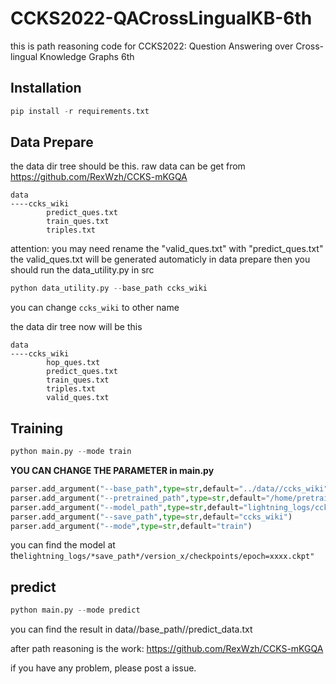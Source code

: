 # CCKS2022-QACrossLingualKB-6th

this is path reasoning code for CCKS2022: Question Answering over Cross-lingual Knowledge Graphs 6th





## Installation

```python
pip install -r requirements.txt
```

## Data Prepare

the data dir tree should be this. raw data can be get from https://github.com/RexWzh/CCKS-mKGQA

```
data
----ccks_wiki
        predict_ques.txt
        train_ques.txt
        triples.txt
```
attention: you may need rename the "valid_ques.txt" with "predict_ques.txt"
the valid_ques.txt will be generated automaticly in data prepare
then you should run the data_utility.py in src

```python
python data_utility.py --base_path ccks_wiki
```

you can change `ccks_wiki` to other name

the data dir tree now will be this

```
data
----ccks_wiki
        hop_ques.txt
        predict_ques.txt
        train_ques.txt
        triples.txt
        valid_ques.txt
```

## Training

```python
python main.py --mode train
```

**YOU CAN CHANGE THE PARAMETER in main.py**

```python
parser.add_argument("--base_path",type=str,default="../data//ccks_wiki",help="the data path included the kb")
parser.add_argument("--pretrained_path",type=str,default="/home/pretrains/pt/bert-base-uncased",help="the dir included the pretrain model")
parser.add_argument("--model_path",type=str,default="lightning_logs/ccks_wiki/version_0/checkpoints/epoch=11-step=11195.ckpt")
parser.add_argument("--save_path",type=str,default="ccks_wiki")
parser.add_argument("--mode",type=str,default="train")
```

you can find the model at the`lightning_logs/*save_path*/version_x/checkpoints/epoch=xxxx.ckpt"`

## predict

```python
python main.py --mode predict
```

you can find the result in data//base_path//predict_data.txt



after path reasoning is the work: https://github.com/RexWzh/CCKS-mKGQA

if you have any problem, please post a issue.
